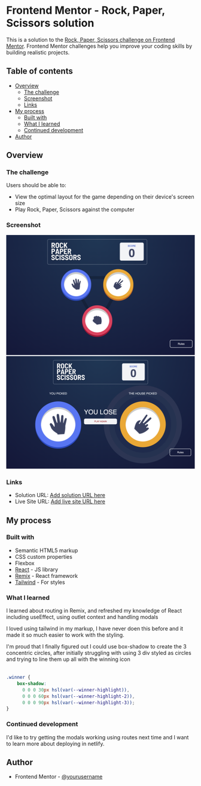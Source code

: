 # Frontend Mentor - Rock, Paper, Scissors solution

This is a solution to the [Rock, Paper, Scissors challenge on Frontend Mentor](https://www.frontendmentor.io/challenges/rock-paper-scissors-game-pTgwgvgH). Frontend Mentor challenges help you improve your coding skills by building realistic projects. 

## Table of contents

- [Overview](#overview)
  - [The challenge](#the-challenge)
  - [Screenshot](#screenshot)
  - [Links](#links)
- [My process](#my-process)
  - [Built with](#built-with)
  - [What I learned](#what-i-learned)
  - [Continued development](#continued-development)
- [Author](#author)

## Overview

### The challenge

Users should be able to:

- View the optimal layout for the game depending on their device's screen size
- Play Rock, Paper, Scissors against the computer

### Screenshot

![](./screenshots/main-page.png)
![](./screenshots/you-lose.png)

### Links

- Solution URL: [Add solution URL here](https://your-solution-url.com)
- Live Site URL: [Add live site URL here](https://your-live-site-url.com)

## My process

### Built with

- Semantic HTML5 markup
- CSS custom properties
- Flexbox
- [React](https://reactjs.org/) - JS library
- [Remix](https://remix.run/) - React framework
- [Tailwind](https://tailwindcss.com/) - For styles

### What I learned

I learned about routing in Remix, and refreshed my knowledge of React including useEffect, using outlet context and handling modals 

I loved using tailwind in my markup, I have never doen this before and it made it so much easier to work with the styling. 

I'm proud that I finally figured out I could use box-shadow to create the 3 concentric circles, after initially struggling with using 3 div styled as circles and trying to line them up all with the winning icon

```css

.winner {
    box-shadow: 
      0 0 0 30px hsl(var(--winner-highlight)), 
      0 0 0 60px hsl(var(--winner-highlight-2)), 
      0 0 0 90px hsl(var(--winner-highlight-3)); 
}
```

### Continued development

I'd like to try getting the modals working using routes next time and I want to learn more about deploying in netlify.

## Author

- Frontend Mentor - [@yourusername](https://www.frontendmentor.io/profile/nicki-moody)
